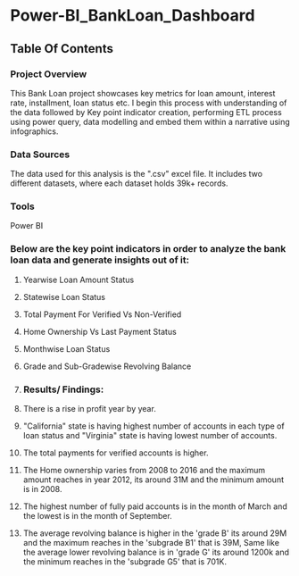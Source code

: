 # Power-BI_BankLoan_Dashboard

## Table Of Contents

### Project Overview

This Bank Loan project showcases key metrics for loan amount, interest rate, installment, loan status etc. I begin this process with understanding of the data followed by Key point indicator creation, performing ETL process using power query, data modelling and embed them within a narrative using infographics.

### Data Sources
The data used for this analysis is the ".csv" excel file. It includes two different datasets, where each dataset holds 39k+ records.

### Tools
Power BI

### Below are the key point indicators in order to analyze the bank loan data and generate insights out of it:

1. Yearwise Loan Amount Status
2. Statewise Loan Status
3. Total Payment For Verified Vs Non-Verified
4. Home Ownership Vs Last Payment Status
5. Monthwise Loan Status
6. Grade and Sub-Gradewise Revolving Balance

7. ### Results/ Findings:

1. There is a rise in profit year by year.
2. "California" state is having highest number of accounts in each type of loan status and "Virginia" state is having lowest number of accounts.
3. The total payments for verified accounts is higher.
4. The Home ownership varies from 2008 to 2016 and the maximum amount reaches in year 2012, its around 31M and the minimum amount is in 2008.
5. The highest number of fully paid accounts is in the month of March and the lowest is in the month of September.
6. The average revolving balance is higher in the 'grade B' its around 29M and the maximum reaches in the 'subgrade B1' that is 39M, Same like the average lower revolving balance is in 'grade G' its around 1200k and the minimum reaches in the 'subgrade G5' that is 701K.
